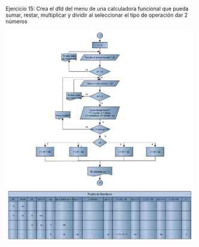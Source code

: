 Ejercicio 15:
Crea el dfd del menu de una calculadora funcional que pueda sumar, restar, multiplicar y dividir al seleccionar el tipo de operación dar 2 números

![](img/Dia%2015.bmp)